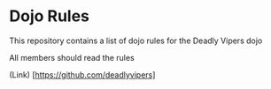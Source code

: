 Dojo Rules
==========

This repository contains a list of dojo rules for the Deadly Vipers dojo

All members should read the rules

(Link) [https://github.com/deadlyvipers]
